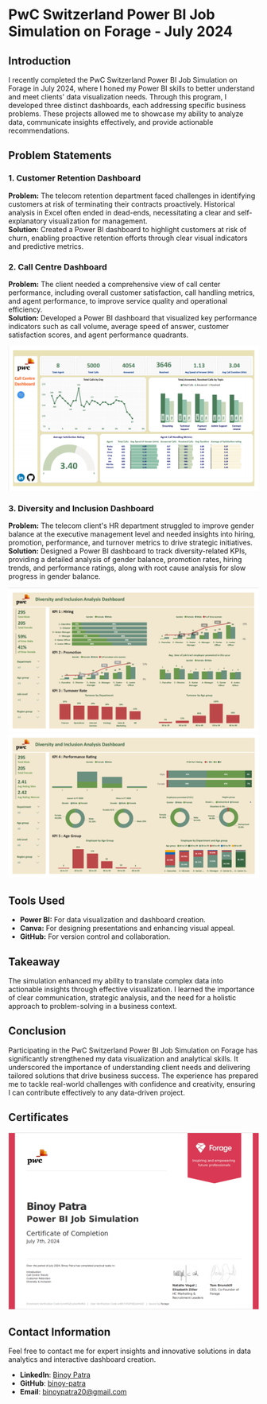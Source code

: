 # PwC Switzerland Power BI Job Simulation on Forage - July 2024

## Introduction
I recently completed the PwC Switzerland Power BI Job Simulation on Forage in July 2024, where I honed my Power BI skills to better understand and meet clients' data visualization needs. Through this program, I developed three distinct dashboards, each addressing specific business problems. These projects allowed me to showcase my ability to analyze data, communicate insights effectively, and provide actionable recommendations.

## Problem Statements

### 1. Customer Retention Dashboard
**Problem:** The telecom retention department faced challenges in identifying customers at risk of terminating their contracts proactively. Historical analysis in Excel often ended in dead-ends, necessitating a clear and self-explanatory visualization for management.  
**Solution:** Created a Power BI dashboard to highlight customers at risk of churn, enabling proactive retention efforts through clear visual indicators and predictive metrics.


### 2. Call Centre Dashboard
**Problem:** The client needed a comprehensive view of call center performance, including overall customer satisfaction, call handling metrics, and agent performance, to improve service quality and operational efficiency.  
**Solution:** Developed a Power BI dashboard that visualized key performance indicators such as call volume, average speed of answer, customer satisfaction scores, and agent performance quadrants.

![Call Centre Dashboard](images/call_centre_dashboard.png)

### 3. Diversity and Inclusion Dashboard
**Problem:** The telecom client's HR department struggled to improve gender balance at the executive management level and needed insights into hiring, promotion, performance, and turnover metrics to drive strategic initiatives.  
**Solution:** Designed a Power BI dashboard to track diversity-related KPIs, providing a detailed analysis of gender balance, promotion rates, hiring trends, and performance ratings, along with root cause analysis for slow progress in gender balance.

![Diversity and Inclusion Dashboard](images/diversity_inclusion_dashboard_01.png)
![Diversity and Inclusion Dashboard](images/diversity_inclusion_dashboard_02.png)

## Tools Used
- **Power BI:** For data visualization and dashboard creation.
- **Canva:** For designing presentations and enhancing visual appeal.
- **GitHub:** For version control and collaboration.

## Takeaway
The simulation enhanced my ability to translate complex data into actionable insights through effective visualization. I learned the importance of clear communication, strategic analysis, and the need for a holistic approach to problem-solving in a business context.

## Conclusion
Participating in the PwC Switzerland Power BI Job Simulation on Forage has significantly strengthened my data visualization and analytical skills. It underscored the importance of understanding client needs and delivering tailored solutions that drive business success. The experience has prepared me to tackle real-world challenges with confidence and creativity, ensuring I can contribute effectively to any data-driven project.

## Certificates
![Certificate of Completion](images/certificate.png)

## Contact Information
Feel free to contact me for expert insights and innovative solutions in data analytics and interactive dashboard creation.
- **LinkedIn**: [Binoy Patra](https://www.linkedin.com/in/binoy-patra-b9277b1b2?utm_source=share&utm_campaign=share_via&utm_content=profile&utm_medium=android_app)
- **GitHub**: [binoy-patra](https://github.com/binoy-patra)
- **Email**: binoypatra20@gmail.com
